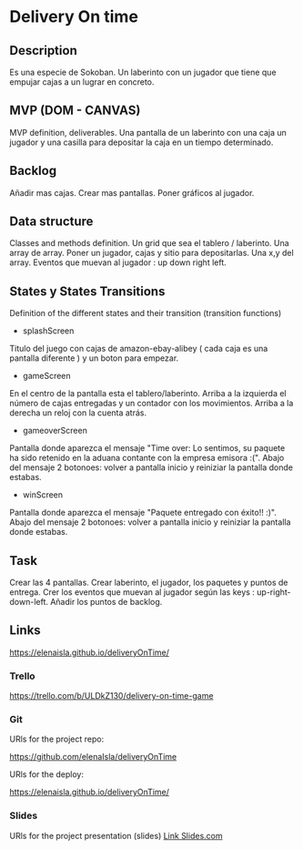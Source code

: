 # Delivery On time

## Description
Es una especie de Sokoban. Un laberinto con un jugador que tiene que empujar cajas a un lugrar en concreto.


## MVP (DOM - CANVAS)
MVP definition, deliverables.
Una pantalla de un laberinto con una caja un jugador y una casilla para depositar la caja en un tiempo determinado.


## Backlog
Añadir mas cajas.
Crear mas pantallas.
Poner gráficos al jugador. 


## Data structure
Classes and methods definition.
Un grid que sea el tablero / laberinto. Una array de array.
Poner un jugador, cajas y sitio para depositarlas. Una x,y del array.
Eventos que muevan al jugador : up down right left.


## States y States Transitions
Definition of the different states and their transition (transition functions)

- splashScreen

Titulo del juego con cajas de amazon-ebay-alibey ( cada caja es una pantalla diferente ) y un boton para empezar. 

- gameScreen

En el centro de la pantalla esta el tablero/laberinto. Arriba a la izquierda el número de cajas entregadas y un contador con los movimientos. Arriba a la derecha un reloj con la cuenta atrás. 


- gameoverScreen

Pantalla donde aparezca el mensaje "Time over: Lo sentimos, su paquete ha sido retenido en la aduana contante con la empresa emisora :(". Abajo del mensaje 2 botonoes: volver a pantalla inicio y reiniziar la pantalla donde estabas. 

- winScreen

Pantalla donde aparezca el mensaje "Paquete entregado con éxito!! :)". Abajo del mensaje 2 botonoes: volver a pantalla inicio y reiniziar la pantalla donde estabas. 


## Task

Crear las 4 pantallas.
Crear laberinto, el jugador, los paquetes y puntos de entrega.
Crer los eventos que muevan al jugador según las keys : up-right-down-left.
Añadir los puntos de backlog.

## Links

https://elenaisla.github.io/deliveryOnTime/

### Trello

https://trello.com/b/ULDkZ130/delivery-on-time-game



### Git
URls for the project repo: 

https://github.com/elenaIsla/deliveryOnTime

URls for the deploy:

https://elenaisla.github.io/deliveryOnTime/

### Slides
URls for the project presentation (slides)
[Link Slides.com](http://slides.com)
